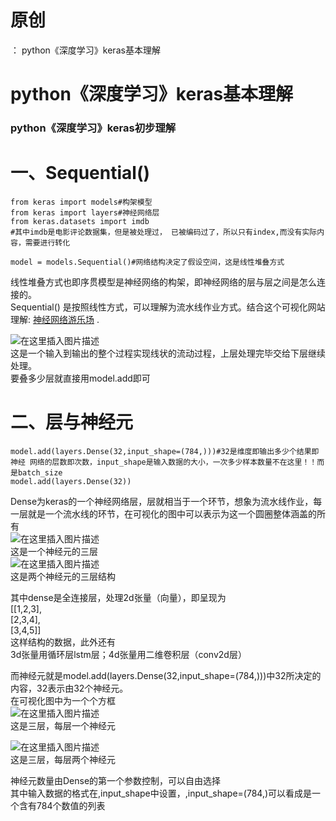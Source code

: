 # 原创

： python《深度学习》keras基本理解

# python《深度学习》keras基本理解

### python《深度学习》keras初步理解

# 一、Sequential()

```
from keras import models#构架模型
from keras import layers#神经网络层
from keras.datasets import imdb
#其中imdb是电影评论数据集，但是被处理过，	已被编码过了，所以只有index,而没有实际内容，需要进行转化

model = models.Sequential()#网络结构决定了假设空间，这是线性堆叠方式

```

线性堆叠方式也即序贯模型是神经网络的构架，即神经网络的层与层之间是怎么连接的。<br/> Sequential()
是按照线性方式，可以理解为流水线作业方式。结合这个可视化网站理解: [神经网络游乐场](http://playground.tensorflow.org/#activation=relu&amp;batchSize=10&amp;dataset=xor&amp;regDataset=reg-plane&amp;learningRate=0.00001&amp;regularizationRate=0&amp;noise=0&amp;networkShape=3,2&amp;seed=0.34603&amp;showTestData=false&amp;discretize=false&amp;percTrainData=50&amp;x=true&amp;y=true&amp;xTimesY=true&amp;xSquared=true&amp;ySquared=true&amp;cosX=false&amp;sinX=true&amp;cosY=false&amp;sinY=true&amp;collectStats=false&amp;problem=classification&amp;initZero=false&amp;hideText=false)
.

<img alt="在这里插入图片描述" src="https://img-blog.csdnimg.cn/20210106175953757.png?x-oss-process=image/watermark,type_ZmFuZ3poZW5naGVpdGk,shadow_10,text_aHR0cHM6Ly9ibG9nLmNzZG4ubmV0L3B5dGhvbl9fcmVwb3J0ZWQ=,size_16,color_FFFFFF,t_70"/><br/>
这是一个输入到输出的整个过程实现线状的流动过程，上层处理完毕交给下层继续处理。<br/> 要叠多少层就直接用model.add即可

# 二、层与神经元

```
model.add(layers.Dense(32,input_shape=(784,)))#32是维度即输出多少个结果即神经	网络的层数即次数，input_shape是输入数据的大小，一次多少样本数量不在这里！！而是batch_size
model.add(layers.Dense(32))

```

Dense为keras的一个神经网络层，层就相当于一个环节，想象为流水线作业，每一层就是一个流水线的环节，在可视化的图中可以表示为这一个圆圈整体涵盖的所有<br/> <img alt="在这里插入图片描述" src="https://img-blog.csdnimg.cn/2021010617575598.png?x-oss-process=image/watermark,type_ZmFuZ3poZW5naGVpdGk,shadow_10,text_aHR0cHM6Ly9ibG9nLmNzZG4ubmV0L3B5dGhvbl9fcmVwb3J0ZWQ=,size_16,color_FFFFFF,t_70"/><br/>
这是一个神经元的三层<br/> <img alt="在这里插入图片描述" src="https://img-blog.csdnimg.cn/20210106181432532.png?x-oss-process=image/watermark,type_ZmFuZ3poZW5naGVpdGk,shadow_10,text_aHR0cHM6Ly9ibG9nLmNzZG4ubmV0L3B5dGhvbl9fcmVwb3J0ZWQ=,size_16,color_FFFFFF,t_70"/><br/>
这是两个神经元的三层结构

其中dense是全连接层，处理2d张量（向量），即呈现为<br/> [[1,2,3],<br/> [2,3,4],<br/> [3,4,5]]<br/> 这样结构的数据，此外还有<br/>
3d张量用循环层lstm层；4d张量用二维卷积层（conv2d层）

而神经元就是model.add(layers.Dense(32,input_shape=(784,)))中32所决定的内容，32表示由32个神经元。<br/>
在可视化图中为一个个方框<br/> <img alt="在这里插入图片描述" src="https://img-blog.csdnimg.cn/20210106180741768.png?x-oss-process=image/watermark,type_ZmFuZ3poZW5naGVpdGk,shadow_10,text_aHR0cHM6Ly9ibG9nLmNzZG4ubmV0L3B5dGhvbl9fcmVwb3J0ZWQ=,size_16,color_FFFFFF,t_70"/><br/>
这是三层，每层一个神经元

<img alt="在这里插入图片描述" src="https://img-blog.csdnimg.cn/20210106180857642.png?x-oss-process=image/watermark,type_ZmFuZ3poZW5naGVpdGk,shadow_10,text_aHR0cHM6Ly9ibG9nLmNzZG4ubmV0L3B5dGhvbl9fcmVwb3J0ZWQ=,size_16,color_FFFFFF,t_70"/><br/>
这是三层，每层两个神经元

神经元数量由Dense的第一个参数控制，可以自由选择<br/> 其中输入数据的格式在,input_shape中设置，,input_shape=(784,)可以看成是一个含有784个数值的列表
